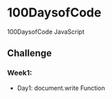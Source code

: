 # 100DaysofCode

100DaysofCode JavaScript

## Challenge

### Week1:

- Day1: document.write Function


